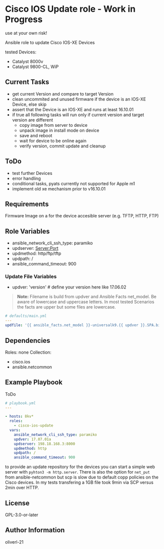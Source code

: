 # Cisco IOS Update role - Work in Progress

use at your own risk!

Ansible role to update Cisco IOS-XE Devices

tested Devices:

- Catalyst 8000v
- Catalyst 9800-CL, WiP

## Current Tasks

- get current Version and compare to target Version
- clean uncommited and unused firmware if the device is an IOS-XE Device, else skip
- assert that the Device is an IOS-XE and runs at least 16.10.01
- if true all following tasks will run only if current version and target version are different
  - copy image from server to device
  - unpack image in install mode on device
  - save and reboot
  - wait for device to be online again
  - verify version, commit update and cleanup

## ToDo

- test further Devices
- error handling
- conditional tasks, pyats currently not supported for Apple m1
- implement old xe mechanism prior to v16.10.01

## Requirements

Firmware Image on a for the device accesible server (e.g. TFTP, HTTP, FTP)

## Role Variables

- ansible_network_cli_ssh_type: paramiko
- updserver: <Server:Port>
- updmethod: http/ftp/tftp
- updpath: /
- ansible_command_timeout: 900

### Update File Variables

- updver: 'version' # define your version here like 17.06.02

> **Note:**
> Filename is build from updver and Ansible Facts net_model.
> Be aware of lowercase and uppercase letters. In most tested Scenarios the facts are upper but some files are lowercase.

```yml
# defaults/main.yml
---
updfile: '{{ ansible_facts.net_model }}-universalk9.{{ updver }}.SPA.bin'
```

## Dependencies

Roles: none
Collection:

- cisco.ios
- ansible.netcommon

## Example Playbook

ToDo

```yaml
# playbook.yml
---

- hosts: 8kv*
  roles:
    - cisco-ios-update
  vars:
    ansible_network_cli_ssh_type: paramiko
    updver: 17.07.01a
    updserver: 198.18.168.3:8000
    updmethod: http
    updpath: /
    ansible_command_timeout: 900
```

to provide an update repository for the devices you can start a simple web server with ```pyhton3 -m http.server```. There is also the option for ```net_put``` from ansible-netcommon but scp is slow due to default copp policies on the Cisco devices. In my tests transfering a 1GB file took 9min via SCP versus 2min over HTTP.

## License

GPL-3.0-or-later

## Author Information

oliverl-21
